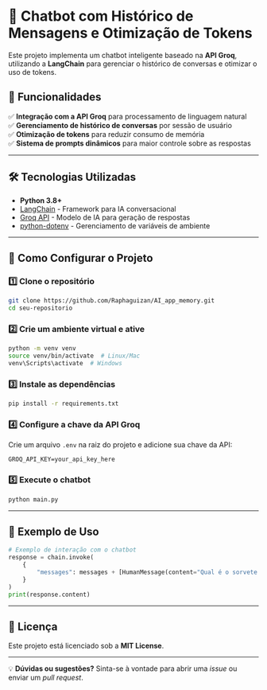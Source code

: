 # 🤖 Chatbot com Histórico de Mensagens e Otimização de Tokens

Este projeto implementa um chatbot inteligente baseado na **API Groq**, utilizando a **LangChain** para gerenciar o histórico de conversas e otimizar o uso de tokens.

## 📌 Funcionalidades

✅ **Integração com a API Groq** para processamento de linguagem natural\
✅ **Gerenciamento de histórico de conversas** por sessão de usuário\
✅ **Otimização de tokens** para reduzir consumo de memória\
✅ **Sistema de prompts dinâmicos** para maior controle sobre as respostas

---

## 🛠 Tecnologias Utilizadas

- **Python 3.8+**
- [LangChain](https://python.langchain.com/) - Framework para IA conversacional
- [Groq API](https://groq.com/) - Modelo de IA para geração de respostas
- [python-dotenv](https://pypi.org/project/python-dotenv/) - Gerenciamento de variáveis de ambiente

---

## 🚀 Como Configurar o Projeto

### 1️⃣ Clone o repositório

```bash
git clone https://github.com/Raphaguizan/AI_app_memory.git
cd seu-repositorio
```

### 2️⃣ Crie um ambiente virtual e ative

```bash
python -m venv venv  
source venv/bin/activate  # Linux/Mac  
venv\Scripts\activate  # Windows  
```

### 3️⃣ Instale as dependências

```bash
pip install -r requirements.txt
```

### 4️⃣ Configure a chave da API Groq

Crie um arquivo `.env` na raiz do projeto e adicione sua chave da API:

```env
GROQ_API_KEY=your_api_key_here
```

### 5️⃣ Execute o chatbot

```bash
python main.py
```

---

## 📝 Exemplo de Uso

```python
# Exemplo de interação com o chatbot
response = chain.invoke(
    {
        "messages": messages + [HumanMessage(content="Qual é o sorvete que eu gosto?")]
    }
)
print(response.content)
```

---

## 📜 Licença

Este projeto está licenciado sob a **MIT License**.

---

💡 **Dúvidas ou sugestões?** Sinta-se à vontade para abrir uma *issue* ou enviar um *pull request*.

